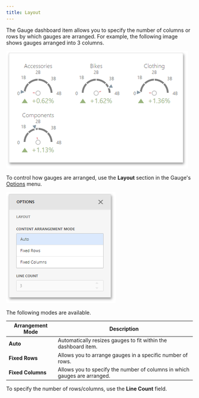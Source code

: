 ```yaml
---
title: Layout
---
```

The Gauge dashboard item allows you to specify the number of columns or rows by which gauges are arranged. For example, the following image shows gauges arranged into 3 columns.

![wdd-gauges-fixed-columns](../../../../images/Img125649.png)

To control how gauges are arranged, use the **Layout** section in the Gauge's [Options](../../../../../dashboard-for-web/articles/web-dashboard-designer-mode/ui-elements/dashboard-item-menu.md) menu.

![wdd-pie-content-arrangement](../../../../images/Img125199.png)

The following modes are available.

| Arrangement Mode | Description |
|---|---|
| **Auto** | Automatically resizes gauges to fit within the dashboard item. |
| **Fixed Rows** | Allows you to arrange gauges in a specific number of rows. |
| **Fixed Columns** | Allows you to specify the number of columns in which gauges are arranged. |

To specify the number of rows/columns, use the **Line Count** field.